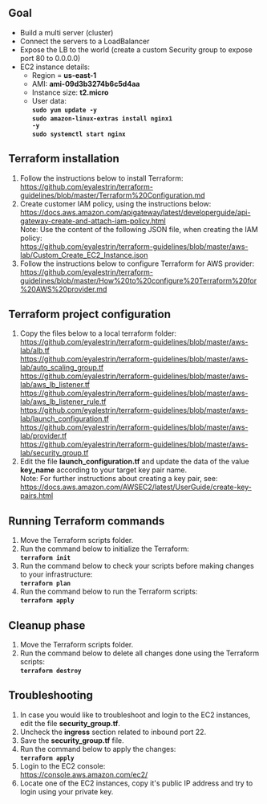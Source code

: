 ## Goal
* Build a multi server (cluster)  
* Connect the servers to a LoadBalancer  
* Expose the LB to the world (create a custom Security group to expose port 80 to 0.0.0.0)  
* EC2 instance details:  
  * Region = **us-east-1**  
  * AMI: **ami-09d3b3274b6c5d4aa**  
  * Instance size: **t2.micro**  
  * User data:  
    **<code>sudo yum update -y</code>**  
    **<code>sudo amazon-linux-extras install nginx1 -y</code>**  
    **<code>sudo systemctl start nginx</code>**  

## Terraform installation
1. Follow the instructions below to install Terraform:  
  https://github.com/eyalestrin/terraform-guidelines/blob/master/Terraform%20Configuration.md  
2. Create customer IAM policy, using the instructions below:  
  https://docs.aws.amazon.com/apigateway/latest/developerguide/api-gateway-create-and-attach-iam-policy.html  
  Note: Use the content of the following JSON file, when creating the IAM policy:  
  https://github.com/eyalestrin/terraform-guidelines/blob/master/aws-lab/Custom_Create_EC2_Instance.json  
3. Follow the instructions below to configure Terraform for AWS provider:  
  https://github.com/eyalestrin/terraform-guidelines/blob/master/How%20to%20configure%20Terraform%20for%20AWS%20provider.md  

## Terraform project configuration
1. Copy the files below to a local terraform folder:  
  https://github.com/eyalestrin/terraform-guidelines/blob/master/aws-lab/alb.tf  
  https://github.com/eyalestrin/terraform-guidelines/blob/master/aws-lab/auto_scaling_group.tf  
  https://github.com/eyalestrin/terraform-guidelines/blob/master/aws-lab/aws_lb_listener.tf  
  https://github.com/eyalestrin/terraform-guidelines/blob/master/aws-lab/aws_lb_listener_rule.tf  
  https://github.com/eyalestrin/terraform-guidelines/blob/master/aws-lab/launch_configuration.tf  
  https://github.com/eyalestrin/terraform-guidelines/blob/master/aws-lab/provider.tf  
  https://github.com/eyalestrin/terraform-guidelines/blob/master/aws-lab/security_group.tf  
2. Edit the file **launch_configuration.tf** and update the data of the value **key_name** according to your target key pair name.  
  Note: For further instructions about creating a key pair, see:  
  https://docs.aws.amazon.com/AWSEC2/latest/UserGuide/create-key-pairs.html  

## Running Terraform commands
1. Move the Terraform scripts folder.  
2. Run the command below to initialize the Terraform:  
  **<code>terraform init</code>**  
3. Run the command below to check your scripts before making changes to your infrastructure:  
  **<code>terraform plan</code>**  
4. Run the command below to run the Terraform scripts:  
  **<code>terraform apply</code>**  

## Cleanup phase
1. Move the Terraform scripts folder.  
2. Run the command below to delete all changes done using the Terraform scripts:  
  **<code>terraform destroy</code>**  

## Troubleshooting
1. In case you would like to troubleshoot and login to the EC2 instances, edit the file **security_group.tf**.
2. Uncheck the **ingress** section related to inbound port 22.
3. Save the **security_group.tf** file.
4. Run the command below to apply the changes:  
  **<code>terraform apply</code>**  
5. Login to the EC2 console:  
  https://console.aws.amazon.com/ec2/  
6. Locate one of the EC2 instances, copy it's public IP address and try to login using your private key.
